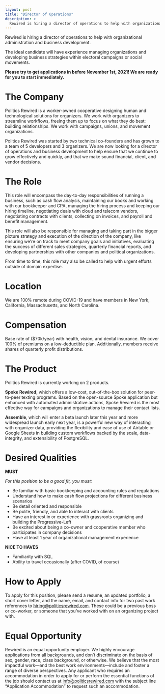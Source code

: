 ```yaml
---
layout: post
title: "Director of Operations"
description: >
  Rewired is hiring a director of operations to help with organizational administration and business development.
---
```


Rewired is hiring a director of operations to help with organizational administration and business development.

The ideal candidate will have experience managing organizations and developing business strategies within electoral campaigns or social movements.

**Please try to get applications in before November 1st, 2021! We are ready for you to start immediately.**

# The Company

Politics Rewired is a worker-owned cooperative designing human and technological solutions for organizers. We work with organizers to streamline workflows, freeing them up to focus on what they do best: building relationships. We work with campaigns, unions, and movement organizations.

Politics Rewired was started by two technical co-founders and has grown to a team of 5 developers and 3 organizers. We are now looking for a director of operations and business development to help ensure that we continue to grow effectively and quickly, and that we make sound financial, client, and vendor decisions.

# The Role

This role will encompass the day-to-day responsibilities of running a business, such as cash flow analysis, maintaining our books and working with our bookkeeper and CPA, managing the hiring process and keeping our hiring timeline, negotiating deals with cloud and telecom vendors, negotiating contracts with clients, collecting on invoices, and payroll and benefit management.

This role will also be responsible for managing and taking part in the bigger picture strategy and execution of the direction of the company, like ensuring we're on track to meet company goals and initiatives, evaluating the success of different sales strategies, quarterly financial reports, and developing partnerships with other companies and political organizations.

From time to time, this role may also be called to help with urgent efforts outside of domain expertise.

# **Location**

We are 100% remote during COVID-19 and have members in New York, California, Massachusetts, and North Carolina.

# **Compensation**

Base rate of ($70k/year) with health, vision, and dental insurance. We cover 100% of premiums on a low-deductible plan. Additionally, members receive shares of quarterly profit distributions.

# The Product

Politics Rewired is currently working on 2 products.

**Spoke Rewired**, which offers a low-cost, out-of-the-box solution for peer-to-peer texting programs. Based on the open-source Spoke application but enhanced with automated administrative actions, Spoke Rewired is the most effective way for campaigns and organizations to manage their contact lists.

**Assemble**, which will enter a beta launch later this year and more widespread launch early next year, is a powerful new way of interacting with organizer data, providing the flexibility and ease of use of Airtable or Google Sheets in building custom workflows backed by the scale, data-integrity, and extensibility of PostgreSQL.

# Desired Qualities

**MUST**

_For this position to be a good fit, you must:_

- Be familiar with basic bookkeeping and accounting rules and regulations
- Understand how to make cash flow projections for different business scenarios
- Be detail oriented and responsible
- Be polite, friendly, and able to interact with clients
- Have an interest in or experience with grassroots organizing and building the Progressive-Left
- Be excited about being a co-owner and cooperative member who participates in company decisions
- Have at least 1 year of organizational management experience

**NICE TO HAVES**

- Familiarity with SQL
- Ability to travel occasionally (after COVID, of course)

# How to Apply

To apply for this position, please send a resume, an updated portfolio, a short cover letter, and the name, email, and contact info for two past work references to hiring@politicsrewired.com. These could be a previous boss or co-worker, or someone that you’ve worked with on an organizing project with.

# Equal Opportunity

Rewired is an equal opportunity employer. We highly encourage applications from all backgrounds, and don’t discriminate on the basis of sex, gender, race, class background, or otherwise. We believe that the most impactful work—and the best work environments—include and foster a range of diverse perspectives. Any applicant who requires an accommodation in order to apply for or perform the essential functions of the job should contact us at info@politicsrewired.com with the subject line “Application Accommodation” to request such an accommodation.
